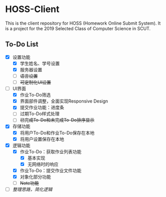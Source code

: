 # HOSS-Client

This is the client repository for HOSS (Homework Online Submit System). It is a project for the 2019 Selected Class of Computer Science in SCUT.

## To-Do List

- [x] 设置功能
  - [x] 学生姓名、学号设置
  - [x] 服务器设置
  - [ ] ~~语言设置~~
  - [ ] ~~可定制化UI设置~~
- [ ] UI界面
  - [x] 作业To-Do筛选
  - [x] 界面部件调整，全面实现Responsive Design
  - [x] 提交作业功能：进度条
  - [ ] 过期To-Do样式处理
  - [ ] ~~已完成To-Do和未完成To-Do排序显示~~
- [x] 存储功能
  - [x] 将用户To-Do和作业To-Do保存在本地
  - [x] 将用户设置保存在本地
- [x] 逻辑功能
  - [x] 作业To-Do：获取作业列表功能
    - [x] 基本实现
    - [x] 无网络时的响应
  - [x] 作业To-Do：提交作业文件功能
  - [x] 对象化部分功能
  - [ ] ~~Note功能~~
- [ ] *整理思路，简化逻辑*
